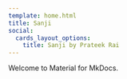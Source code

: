 ```yaml
---
template: home.html
title: Sanji
social:
  cards_layout_options:
    title: Sanji by Prateek Rai
---
```


Welcome to Material for MkDocs.